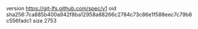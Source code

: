 version https://git-lfs.github.com/spec/v1
oid sha256:7ca885b400a942f8ba12958a88266c2784c73c86e1f588eec7c79b8c556fadc1
size 2753
